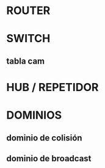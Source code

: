 # ROUTER

# SWITCH
## tabla cam

# HUB / REPETIDOR



# DOMINIOS
## dominio de colisión
## dominio de broadcast


